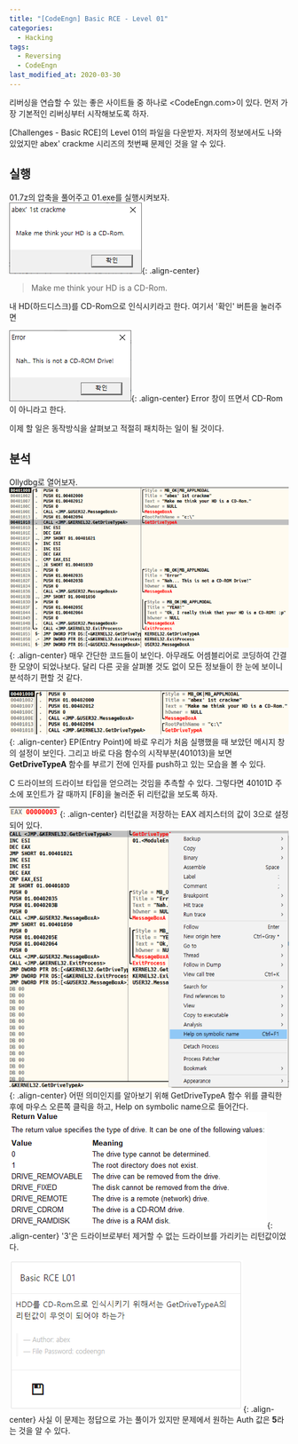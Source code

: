 ```yaml
---
title: "[CodeEngn] Basic RCE - Level 01"
categories:
  - Hacking
tags:
  - Reversing
  - CodeEngn
last_modified_at: 2020-03-30
---
```


리버싱을 연습할 수 있는 좋은 사이트들 중 하나로 <CodeEngn.com>이 있다.
먼저 가장 기본적인 리버싱부터 시작해보도록 하자.

[Challenges - Basic RCE]의 Level 01의 파일을 다운받자.
저자의 정보에서도 나와있었지만 abex' crackme 시리즈의 첫번째 문제인 것을 알 수 있다.

## 실행
01.7z의 압축을 풀어주고 01.exe를 실행시켜보자.
![](/assets/images/CodeEngn/BasicRCE/1/1.png){: .align-center}

> Make me think your HD is a CD-Rom.

내 HD(하드디스크)를 CD-Rom으로 인식시키라고 한다.
여기서 '확인' 버튼을 눌러주면

![](/assets/images/CodeEngn/BasicRCE/1/2.png){: .align-center}
Error 창이 뜨면서 CD-Rom이 아니라고 한다.

이제 할 일은 동작방식을 살펴보고 적절히 패치하는 일이 될 것이다.

## 분석
Ollydbg로 열어보자.
![](/assets/images/CodeEngn/BasicRCE/1/3.png){: .align-center}
매우 간단한 코드들이 보인다. 아무래도 어셈블리어로 코딩하여 간결한 모양이 되었나보다.
달리 다른 곳을 살펴볼 것도 없이 모든 정보들이 한 눈에 보이니 분석하기 편할 것 같다.

![](/assets/images/CodeEngn/BasicRCE/1/4.png){: .align-center}
EP(Entry Point)에 바로 우리가 처음 실행했을 때 보았던 메시지 창의 설정이 보인다.
그리고 바로 다음 함수의 시작부분(401013)을 보면 **GetDriveTypeA** 함수를 부르기 전에 인자를 push하고 있는 모습을 볼 수 있다.

C 드라이브의 드라이브 타입을 얻으려는 것임을 추측할 수 있다.
그렇다면 40101D 주소에 포인트가 갈 때까지 [F8]을 눌러준 뒤 리턴값을 보도록 하자.

![](/assets/images/CodeEngn/BasicRCE/1/5.png){: .align-center}
리턴값을 저장하는 EAX 레지스터의 값이 3으로 설정되어 있다.
![](/assets/images/CodeEngn/BasicRCE/1/6.png){: .align-center}
어떤 의미인지를 알아보기 위해 GetDriveTypeA 함수 위를 클릭한 후에 마우스 오른쪽 클릭을 하고, Help on symbolic name으로 들어간다.
![](/assets/images/CodeEngn/BasicRCE/1/7.png){: .align-center}
'3'은 드라이브로부터 제거할 수 없는 드라이브를 가리키는 리턴값이었다.

![](/assets/images/CodeEngn/BasicRCE/1/8.png){: .align-center}
사실 이 문제는 정답으로 가는 풀이가 있지만 문제에서 원하는 Auth 값은 **5**라는 것을 알 수 있다.
